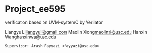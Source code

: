 # Project_ee595
verification based on UVM-systemC by Verilator

  Liangyu Li<liangyuli@gmail.com>
  Maolin Xiong<maolinxi@usc.edu>
	Hanxin Wang<hanxinwa@usc.edu>

	Supervisor: Arash Fayyazi <fayyazi@usc.edu>

